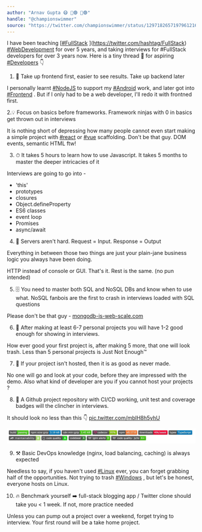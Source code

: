 ```yaml
---
author: "Arnav Gupta 😷 💉🟢 💉🟢"
handle: "@championswimmer"
source: "https://twitter.com/championswimmer/status/1297182657197961216"
---
```


I have been teaching [[#FullStack](https://twitter.com/hashtag/FullStack) ](https://twitter.com/hashtag/FullStack)  [#WebDevelopment](https://twitter.com/hashtag/WebDevelopment)  for over 5 years, and taking interviews for #FullStack developers for over 3 years now. 
Here is a tiny thread 🧵 for aspiring [#Developers](https://twitter.com/hashtag/Developers)  👇


1. 📜 Take up frontend first, easier to see results. Take up backend later 

I personally learnt [#NodeJS](https://twitter.com/hashtag/NodeJS)  to support my [#Android](https://twitter.com/hashtag/Android)  work, and later got into [#Frontend](https://twitter.com/hashtag/Frontend) . But if I only had to be a web developer, I'll redo it with frontned first.


2.💡 Focus on basics before frameworks. Framework ninjas with 0 in basics get thrown out in interviews

It is nothing short of depressing how many people cannot even start making a simple project with [#react](https://twitter.com/hashtag/react)  or [#vue](https://twitter.com/hashtag/vue)  scaffolding. Don't be that guy. 
DOM events, semantic HTML ftw!


3. ⏱ It takes 5 hours to learn how to use Javascript. It takes 5 months to master the deeper intricacies of it

Interviews are going to go into - 
- 'this'
- prototypes
- closures
- Object.defineProperty
- ES6 classes
- event loop
- Promises
- async/await

4. 🔌 Servers aren't hard. Request = Input. Response = Output 

Everything in between those two things are just your plain-jane business logic you always have been doing. 

HTTP instead of console or GUI. That's it. Rest is the same. (no pun intended)

5. 🗄 You need to master both SQL and NoSQL DBs and know when to use what. NoSQL fanbois are the first to crash in interviews loaded with SQL questions 

Please don't be that guy - [mongodb-is-web-scale.com](http://www.mongodb-is-web-scale.com/)

6. 💼 After making at least 6-7 personal projects you will have 1-2 good enough for showing in interviews. 

How ever good your first project is, after making 5 more, that one will look trash. 
Less than 5 personal projects is Just Not Enough™


7. 🔗 If your project isn't hosted, then it is as good as never made. 

No one will go and look at your code, before they are impressed with the demo. Also what kind of developer are you if you cannot host your projects ?

8. 🚨 A Github project repository with CI/CD working, unit test and coverage badges will the clincher in interviews.

It should look no less than this 👇 [pic.twitter.com/mblH8h5yhU](https://twitter.com/championswimmer/status/1297182678152749056/photo/1)

![3_1297182007147900928](../images/3_1297182007147900928.jpg)


9. ⚒ Basic DevOps knowledge (nginx, load balancing, caching) is always expected  

Needless to say, if you haven't used [#Linux](https://twitter.com/hashtag/Linux)  ever, you can forget grabbing half of the opportunities. 
Not trying to trash [#Windows](https://twitter.com/hashtag/Windows) , but let's be honest, everyone hosts on Linux.

10. 🔥 Benchmark yourself ➡️ full-stack blogging app / Twitter clone should take you &lt; 1 week. If not, more practice needed

Unless you can pump out a project over a weekend, forget trying to interview. Your first round will be a take home project.

